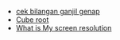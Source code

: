 - [cek bilangan ganjil genap](https://kaihans3n.github.io/odd_even.html)<br>
- [Cube root](https://kaihans3n.github.io/cbrt) <br>
- [What is My screen resolution](https://kaihans3n.github.io/ScreenResolution.html) 
